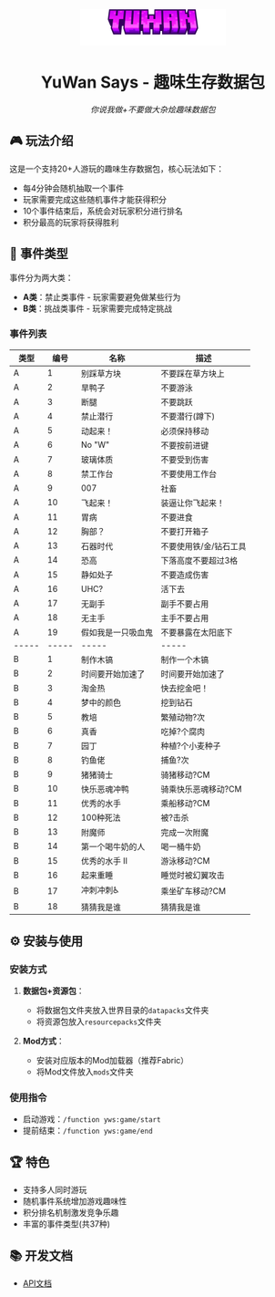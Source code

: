 <div align="center">
  <img style="width: 256px; height: 64px;" src="YuWan-Says-RP\assets\minecraft\textures\gui\title\minceraft.png" alt="logo" />

  <h1>YuWan Says - 趣味生存数据包</h1>
  <p><em>你说我做+不要做大杂烩趣味数据包</em></p>
</div>

## 🎮 玩法介绍

这是一个支持20+人游玩的趣味生存数据包，核心玩法如下：
- 每4分钟会随机抽取一个事件
- 玩家需要完成这些随机事件才能获得积分
- 10个事件结束后，系统会对玩家积分进行排名
- 积分最高的玩家将获得胜利

## 📜 事件类型

事件分为两大类：
- **A类**：禁止类事件 - 玩家需要避免做某些行为
- **B类**：挑战类事件 - 玩家需要完成特定挑战

### 事件列表

类型 | 编号 | 名称 | 描述
--- | --- | --- | ---
A | 1 | 别踩草方块 | 不要踩在草方块上
A | 2 | 旱鸭子 | 不要游泳
A | 3 | 断腿 | 不要跳跃
A | 4 | 禁止潜行 | 不要潜行(蹲下)
A | 5 | 动起来！ | 必须保持移动
A | 6 | No "W" | 不要按前进键
A | 7 | 玻璃体质 | 不要受到伤害
A | 8 | 禁工作台 | 不要使用工作台
A | 9 | 007 | 社畜
A | 10 | 飞起来！ | 装逼让你飞起来！
A | 11 | 胃病 | 不要进食
A | 12 | 胸部？ | 不要打开箱子
A | 13 | 石器时代 | 不要使用铁/金/钻石工具
A | 14 | 恐高 | 下落高度不要超过3格
A | 15 | 静如处子 | 不要造成伤害
A | 16 | UHC? | 活下去
A | 17 | 无副手 | 副手不要占用
A | 18 | 无主手 | 主手不要占用
A | 19 | 假如我是一只吸血鬼 | 不要暴露在太阳底下
-----|-----|-----|-----
B | 1 | 制作木镐 | 制作一个木镐
B | 2 | 时间要开始加速了 | 时间要开始加速了
B | 3 | 淘金热 | 快去挖金吧！
B | 4 | 梦中的颜色 | 挖到钻石
B | 5 | 教培 | 繁殖动物?次
B | 6 | 真香 | 吃掉?个腐肉
B | 7 | 园丁 | 种植?个小麦种子
B | 8 | 钓鱼佬 | 捕鱼?次
B | 9 | 猪猪骑士 | 骑猪移动?CM
B | 10 | 快乐恶魂冲鸭 | 骑乘快乐恶魂移动?CM
B | 11 | 优秀的水手 | 乘船移动?CM
B | 12 | 100种死法 | 被?击杀
B | 13 | 附魔师 | 完成一次附魔
B | 14 | 第一个喝牛奶的人 | 喝一桶牛奶
B | 15 | 优秀的水手 II | 游泳移动?CM
B | 16 | 起来重睡 | 睡觉时被幻翼攻击
B | 17 | 冲刺冲刺♿ | 乘坐矿车移动?CM
B | 18 | 猜猜我是谁 | 猜猜我是谁

## ⚙️ 安装与使用

### 安装方式
1. **数据包+资源包**：
   - 将数据包文件夹放入世界目录的`datapacks`文件夹
   - 将资源包放入`resourcepacks`文件夹

2. **Mod方式**：
   - 安装对应版本的Mod加载器（推荐Fabric）
   - 将Mod文件放入`mods`文件夹

### 使用指令
- 启动游戏：`/function yws:game/start`
- 提前结束：`/function yws:game/end`

## 🏆 特色

- 支持多人同时游玩
- 随机事件系统增加游戏趣味性
- 积分排名机制激发竞争乐趣
- 丰富的事件类型(共37种)

## 📚 开发文档

- [API文档](doc/api.md)